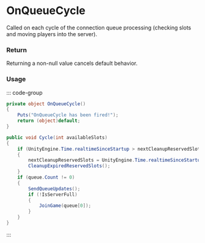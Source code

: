 # OnQueueCycle
<Badge type="info" text="Queue"/><Badge type="danger" text="Carbon Compatible"/><Badge type="warning" text="Oxide Compatible"/>
Called on each cycle of the connection queue processing (checking slots and moving players into the server).

### Return
Returning a non-null value cancels default behavior.

### Usage
::: code-group
```csharp [Example]
private object OnQueueCycle()
{
	Puts("OnQueueCycle has been fired!");
	return (object)default;
}
```
```csharp [Source — Assembly-CSharp @ ConnectionQueue]
public void Cycle(int availableSlots)
{
	if (UnityEngine.Time.realtimeSinceStartup > nextCleanupReservedSlots)
	{
		nextCleanupReservedSlots = UnityEngine.Time.realtimeSinceStartup + 1f;
		CleanupExpiredReservedSlots();
	}
	if (queue.Count != 0)
	{
		SendQueueUpdates();
		if (!IsServerFull)
		{
			JoinGame(queue[0]);
		}
	}
}

```
:::
